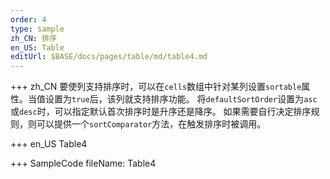 ```yaml
--- 
order: 4
type: sample
zh_CN: 排序
en_US: Table
editUrl: $BASE/docs/pages/table/md/table4.md
---
```


+++ zh_CN
要使列支持排序时，可以在<Code>cells</Code>数组中针对某列设置<Code>sortable</Code>属性。当值设置为<Code>true</Code>后，该列就支持排序功能。
   将<Code>defaultSortOrder</Code>设置为<Code>asc</Code>或<Code>desc</Code>时，可以指定默认首次排序时是升序还是降序。
   如果需要自行决定排序规则，则可以提供一个<Code>sortComparator</Code>方法，在触发排序时被调用。


+++ en_US
Table4

+++ SampleCode
fileName: Table4

